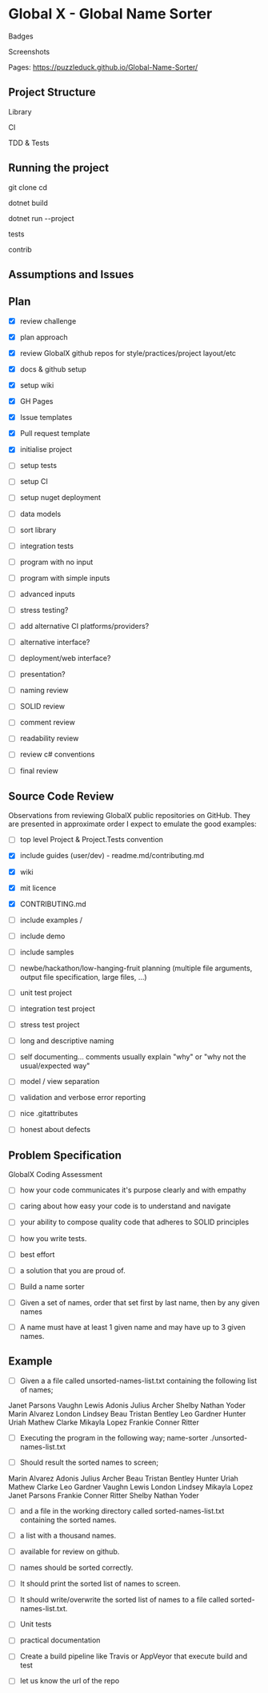 
# Global X - Global Name Sorter


Badges

Screenshots

Pages: https://puzzleduck.github.io/Global-Name-Sorter/


## Project Structure

Library

CI

TDD & Tests


## Running the project



git clone
cd

dotnet build

dotnet run --project

tests

contrib



## Assumptions and Issues



## Plan

- [x] review challenge
- [x] plan approach
- [x] review GlobalX github repos for style/practices/project layout/etc
- [x] docs & github setup
- [x] setup wiki
- [x] GH Pages
- [x] Issue templates
- [x] Pull request template
- [x] initialise project
- [ ] setup tests
- [ ] setup CI
- [ ] setup nuget deployment
- [ ] data models
- [ ] sort library
- [ ] integration tests
- [ ] program with no input
- [ ] program with simple inputs
- [ ] advanced inputs
- [ ] stress testing?
- [ ] add alternative CI platforms/providers?
- [ ] alternative interface?
- [ ] deployment/web interface?
- [ ] presentation?
- [ ] naming review
- [ ] SOLID review
- [ ] comment review
- [ ] readability review
- [ ] review c# conventions
- [ ] final review


## Source Code Review

Observations from reviewing GlobalX public repositories on GitHub. They are presented in approximate order I expect to emulate the good examples:

- [ ] top level Project & Project.Tests convention
- [x] include guides (user/dev) - readme.md/contributing.md
- [x] wiki
- [x] mit licence
- [x] CONTRIBUTING.md
- [ ] include examples /
- [ ] include demo
- [ ] include samples
- [ ] newbe/hackathon/low-hanging-fruit planning (multiple file arguments, output file specification, large files, ...)
- [ ] unit test project
- [ ] integration test project
- [ ] stress test project
- [ ] long and descriptive naming
- [ ] self documenting... comments usually explain "why" or "why not the usual/expected way"
- [ ] model / view separation
- [ ] validation and verbose error reporting
- [ ] nice .gitattributes
- [ ] honest about defects



## Problem Specification


GlobalX Coding Assessment
- [ ] how your code communicates it's purpose clearly and with empathy
- [ ] caring about how easy your code is to understand and navigate
- [ ] your ability to compose quality code that adheres to SOLID principles
- [ ] how you write tests.

- [ ] best effort
- [ ] a solution that you are proud of.

- [ ] Build a name sorter
- [ ] Given a set of names, order that set first by last name, then by any given names
- [ ] A name must have at least 1 given name and may have up to 3 given names.

## Example
- [ ] Given a a file called unsorted-names-list.txt containing the following list of names;

Janet Parsons
Vaughn Lewis
Adonis Julius Archer
Shelby Nathan Yoder
Marin Alvarez
London Lindsey
Beau Tristan Bentley
Leo Gardner
Hunter Uriah Mathew Clarke
Mikayla Lopez
Frankie Conner Ritter

- [ ] Executing the program in the following way;
name-sorter ./unsorted-names-list.txt

- [ ] Should result the sorted names to screen;

Marin Alvarez
Adonis Julius Archer
Beau Tristan Bentley
Hunter Uriah Mathew Clarke
Leo Gardner
Vaughn Lewis
London Lindsey
Mikayla Lopez
Janet Parsons
Frankie Conner Ritter
Shelby Nathan Yoder

- [ ] and a file in the working directory called sorted-names-list.txt containing the sorted names.

- [ ] a list with a thousand names.
- [ ] available for review on github.
- [ ] names should be sorted correctly.
- [ ] It should print the sorted list of names to screen.
- [ ] It should write/overwrite the sorted list of names to a file called sorted-names-list.txt.
- [ ] Unit tests
- [ ] practical documentation
- [ ] Create a build pipeline like Travis or AppVeyor that execute build and test
- [ ] let us know the url of the repo





